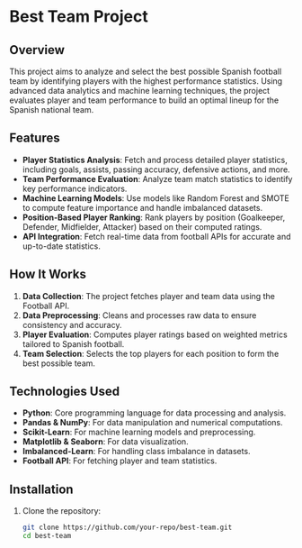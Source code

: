 # Best Team Project

## Overview

This project aims to analyze and select the best possible Spanish football team by identifying players with the highest performance statistics. Using advanced data analytics and machine learning techniques, the project evaluates player and team performance to build an optimal lineup for the Spanish national team.

## Features

- **Player Statistics Analysis**: Fetch and process detailed player statistics, including goals, assists, passing accuracy, defensive actions, and more.
- **Team Performance Evaluation**: Analyze team match statistics to identify key performance indicators.
- **Machine Learning Models**: Use models like Random Forest and SMOTE to compute feature importance and handle imbalanced datasets.
- **Position-Based Player Ranking**: Rank players by position (Goalkeeper, Defender, Midfielder, Attacker) based on their computed ratings.
- **API Integration**: Fetch real-time data from football APIs for accurate and up-to-date statistics.

## How It Works

1. **Data Collection**: The project fetches player and team data using the Football API.
2. **Data Preprocessing**: Cleans and processes raw data to ensure consistency and accuracy.
3. **Player Evaluation**: Computes player ratings based on weighted metrics tailored to Spanish football.
4. **Team Selection**: Selects the top players for each position to form the best possible team.

## Technologies Used

- **Python**: Core programming language for data processing and analysis.
- **Pandas & NumPy**: For data manipulation and numerical computations.
- **Scikit-Learn**: For machine learning models and preprocessing.
- **Matplotlib & Seaborn**: For data visualization.
- **Imbalanced-Learn**: For handling class imbalance in datasets.
- **Football API**: For fetching player and team statistics.

## Installation

1. Clone the repository:
   ```bash
   git clone https://github.com/your-repo/best-team.git
   cd best-team